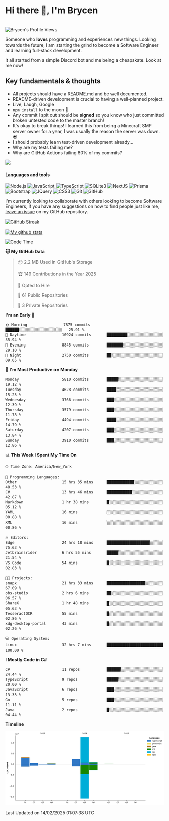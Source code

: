 # Hi there 👋, I'm Brycen

<br>
<img src="https://komarev.com/ghpvc/?username=BrycensRanch" alt="Brycen's Profile Views" />

Someone who **loves** programming and experiences new things. Looking towards the future, I am starting the grind to become a Software Engineer and learning full-stack development.

It all started from a simple Discord bot and me being a cheapskate. Look at me now!

## Key fundamentals & thoughts

- All projects should have a README.md and be well documented.
- README-driven development is crucial to having a well-planned project.
- Live, Laugh, Google
- `npm install` to the moon 🚀
- Any commit I spit out should be **signed** so you know who just committed broken untested code to the master branch!
- It's okay to break things! I learned this from being a Minecraft SMP server owner for a year, I was usually the reason the server was down. 😎
- I should probably learn test-driven development already...
- Why are my tests failing me?
- Why are GitHub Actions failing 80% of my commits? 

<img src="https://res.cloudinary.com/practicaldev/image/fetch/s--OoBLh7-Q--/c_limit%2Cf_auto%2Cfl_progressive%2Cq_auto%2Cw_880/https://cdn-images-1.medium.com/max/1614/1%2A8BlqJ8lNVZzuRjAg1mZ50w.png" height="400"/>

<h4>Languages and tools</h4>
<p>
  <img src="https://img.shields.io/badge/node.js%20-%2343853D.svg?&style=for-the-badge&logo=node.js&logoColor=white" alt="Node.js" />
  <img src="https://img.shields.io/badge/javascript%20-%23323330.svg?&style=for-the-badge&logo=javascript&logoColor=%23F7DF1E" alt="JavaScript" />
  <img src="https://img.shields.io/badge/typescript%20-%23323330.svg?&style=for-the-badge&logo=typescript&logoColor=#3467eb" alt="TypeScript" />
  <img src="https://img.shields.io/badge/sqlite3%20-%23323330.svg?&style=for-the-badge&logo=sqlite&logoColor=#3467eb" alt="SQLite3" />
  <img src="https://img.shields.io/badge/Next.JS%20-%23323330.svg?&style=for-the-badge&logo=next.js&logoColor=#3467eb" alt="NextJS" />
  <img src="https://img.shields.io/badge/Prisma%20-%23323330.svg?&style=for-the-badge&logo=prisma&logoColor=#3467eb" alt="Prisma" />
  <img src="https://img.shields.io/badge/bootstrap%20-%23323330.svg?&style=for-the-badge&logo=bootstrap" alt="Bootstrap" />
  <img src="https://img.shields.io/badge/jquery%20-%23323330.svg?&style=for-the-badge&logo=jquery" alt="JQuery" />
  <img src="https://img.shields.io/badge/css3%20-%23323330.svg?&style=for-the-badge&logo=css3" alt="CSS3" />
  <img src="https://img.shields.io/badge/git%20-%23323330.svg?&style=for-the-badge&logo=git" alt="Git" />
  <img src="https://img.shields.io/badge/github%20-%23323330.svg?&style=for-the-badge&logo=github" alt="GitHub" />
</p>

 I'm currently looking to collaborate with others looking to become Software Engineers, if you have any suggestions on how to find people just like me, [leave an issue](https://github.com/BrycensRanch/BrycensRanch/issues/new) on my GitHub repository.
 
 <p><a href="https://git.io/streak-stats"><img src=https://github-readme-streak-stats-eight.vercel.app?refreshcache11&user=BrycensRanch&amp;theme=dark&amp;hide_border=true&fire=EB5454&amp;ring=0CEB19" alt="GitHub Streak"></a></p>

<a href="https://github.com/anuraghazra/github-readme-stats">
  <img align="center" src="https://github-readme-stats.anuraghazra1.vercel.app/api?username=BrycensRanch&show_icons=true&line_height=27&include_all_commits=true" alt="My github stats" />
</a>

<!--START_SECTION:waka-->
![Code Time](http://img.shields.io/badge/Code%20Time-1%2C617%20hrs%2047%20mins-blue)

**🐱 My GitHub Data** 

> 📦 2.2 MB Used in GitHub's Storage 
 > 
> 🏆 149 Contributions in the Year 2025
 > 
> 💼 Opted to Hire
 > 
> 📜 61 Public Repositories 
 > 
> 🔑 3 Private Repositories 
 > 
**I'm an Early 🐤** 

```text
🌞 Morning                7875 commits        ██████░░░░░░░░░░░░░░░░░░░   25.91 % 
🌆 Daytime                10924 commits       █████████░░░░░░░░░░░░░░░░   35.94 % 
🌃 Evening                8845 commits        ███████░░░░░░░░░░░░░░░░░░   29.10 % 
🌙 Night                  2750 commits        ██░░░░░░░░░░░░░░░░░░░░░░░   09.05 % 
```
📅 **I'm Most Productive on Monday** 

```text
Monday                   5810 commits        █████░░░░░░░░░░░░░░░░░░░░   19.12 % 
Tuesday                  4628 commits        ████░░░░░░░░░░░░░░░░░░░░░   15.23 % 
Wednesday                3766 commits        ███░░░░░░░░░░░░░░░░░░░░░░   12.39 % 
Thursday                 3579 commits        ███░░░░░░░░░░░░░░░░░░░░░░   11.78 % 
Friday                   4494 commits        ████░░░░░░░░░░░░░░░░░░░░░   14.79 % 
Saturday                 4207 commits        ███░░░░░░░░░░░░░░░░░░░░░░   13.84 % 
Sunday                   3910 commits        ███░░░░░░░░░░░░░░░░░░░░░░   12.86 % 
```


📊 **This Week I Spent My Time On** 

```text
🕑︎ Time Zone: America/New_York

💬 Programming Languages: 
Other                    15 hrs 35 mins      ████████████░░░░░░░░░░░░░   48.53 % 
C#                       13 hrs 46 mins      ███████████░░░░░░░░░░░░░░   42.87 % 
Markdown                 1 hr 38 mins        █░░░░░░░░░░░░░░░░░░░░░░░░   05.12 % 
YAML                     16 mins             ░░░░░░░░░░░░░░░░░░░░░░░░░   00.88 % 
XML                      16 mins             ░░░░░░░░░░░░░░░░░░░░░░░░░   00.86 % 

🔥 Editors: 
Edge                     24 hrs 18 mins      ███████████████████░░░░░░   75.63 % 
Jetbrainsrider           6 hrs 55 mins       █████░░░░░░░░░░░░░░░░░░░░   21.54 % 
VS Code                  54 mins             █░░░░░░░░░░░░░░░░░░░░░░░░   02.83 % 

🐱‍💻 Projects: 
snapx                    21 hrs 33 mins      █████████████████░░░░░░░░   67.09 % 
obs-studio               2 hrs 6 mins        ██░░░░░░░░░░░░░░░░░░░░░░░   06.57 % 
ShareX                   1 hr 48 mins        █░░░░░░░░░░░░░░░░░░░░░░░░   05.63 % 
TesseractOCR             55 mins             █░░░░░░░░░░░░░░░░░░░░░░░░   02.86 % 
xdg-desktop-portal       43 mins             █░░░░░░░░░░░░░░░░░░░░░░░░   02.26 % 

💻 Operating System: 
Linux                    32 hrs 7 mins       █████████████████████████   100.00 % 
```

**I Mostly Code in C#** 

```text
C#                       11 repos            ██████░░░░░░░░░░░░░░░░░░░   24.44 % 
TypeScript               9 repos             █████░░░░░░░░░░░░░░░░░░░░   20.00 % 
JavaScript               6 repos             ███░░░░░░░░░░░░░░░░░░░░░░   13.33 % 
Go                       5 repos             ███░░░░░░░░░░░░░░░░░░░░░░   11.11 % 
Java                     2 repos             █░░░░░░░░░░░░░░░░░░░░░░░░   04.44 % 
```



**Timeline**

![Lines of Code chart](https://raw.githubusercontent.com/BrycensRanch/BrycensRanch/main/assets/bar_graph.png)


 Last Updated on 14/02/2025 01:07:38 UTC
<!--END_SECTION:waka-->

<!--
**BrycensRanch/BrycensRanch** is a ✨ _special_ ✨ repository because its `README.md` (this file) appears on your GitHub profile.

Here are some ideas to get you started:

- 🔭 I’m currently working on ...
- 🌱 I’m currently learning ...
- 👯 I’m looking to collaborate on ...
- 🤔 I’m looking for help with ...
- 💬 Ask me about ...
- 📫 How to reach me: ...
- 😄 Pronouns: ...
- ⚡ Fun fact: ...
-->
